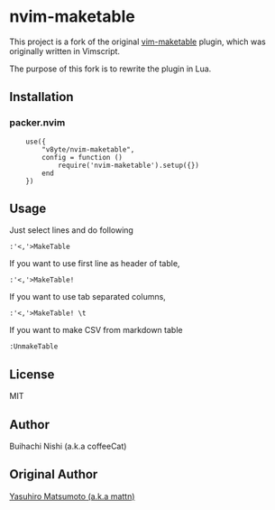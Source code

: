 # nvim-maketable
This project is a fork of the original [vim-maketable](https://github.com/mattn/vim-maketable) plugin, which was originally written in Vimscript.

The purpose of this fork is to rewrite the plugin in Lua.

## Installation
### packer.nvim
```
    use({
        "v8yte/nvim-maketable",
        config = function ()
            require('nvim-maketable').setup({})
        end
    })
```
## Usage

Just select lines and do following

```
:'<,'>MakeTable
```

If you want to use first line as header of table,

```
:'<,'>MakeTable!
```

If you want to use tab separated columns,

```
:'<,'>MakeTable! \t
```

If you want to make CSV from markdown table

```
:UnmakeTable
```

## License

MIT

## Author

Buihachi Nishi (a.k.a coffeeCat)

## Original Author

[Yasuhiro Matsumoto (a.k.a mattn)](https://github.com/mattn/vim-maketable)
